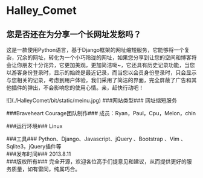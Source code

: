 Halley_Comet
============
您是否还在为分享一个长网址发愁吗？
------------------------------
<p>这是一款使用Python语言，基于Django框架的网址缩短服务，它能够将一个复杂，冗余的网址，转化为一个小巧玲珑的网址，如果您分享到让您的空间和博客将会让你朋友十分诧异，它更加美观，更加简洁呦~，它还具有历史记录功能，当您以游客身份登录时，显示的始终是最近记录，而当您以会员身份登录时，只会显示与您相关的记录，考虑到用户体验，我们采用了简洁的界面，完全屏蔽了广告和其他插件的弹出，不会影响您的使用心情。亲，赶快行动吧！</p>
![](./HalleyComet/bit/static/meinu.jpg)
###网站类型###
网址缩短服务  

###Braveheart Courage团队制作###
成员：Ryan，Paul，Cpu，Melon，chin  

###运行环境###
Linux  

###工具###
Python、Django、Javascript、jQuery 、Bootstrap 、Vim 、Sqlite3，jQuery插件等  
###发布时间###
2013.8.11  
###版权所有###
完全开源，欢迎各位高手们提意见和建议，从而提供更好的服务质量，如有雷同，纯属巧合。
